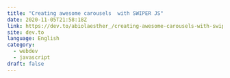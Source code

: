 ```yaml
---
title: "Creating awesome carousels  with SWIPER JS"
date: 2020-11-05T21:58:18Z
link: https://dev.to/abiolaesther_/creating-awesome-carousels-with-swiper-js-57e?utm_medium=RSS&utm_source=news.12bit.vn
site: dev.to
language: English
category:
  - webdev
  - javascript
draft: false
---
```


